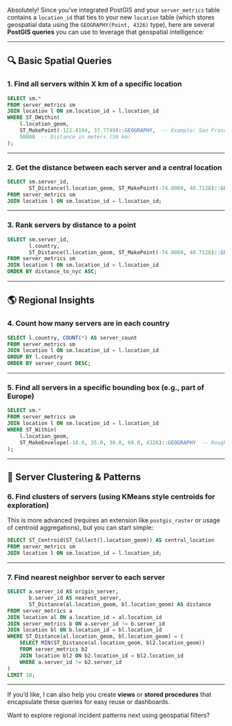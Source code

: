 Absolutely! Since you’ve integrated PostGIS and your `server_metrics` table contains a `location_id` that ties to your new `location` table (which stores geospatial data using the `GEOGRAPHY(Point, 4326)` type), here are several **PostGIS queries** you can use to leverage that geospatial intelligence:

---

## 🔍 Basic Spatial Queries

### 1. **Find all servers within X km of a specific location**
```sql
SELECT sm.*
FROM server_metrics sm
JOIN location l ON sm.location_id = l.location_id
WHERE ST_DWithin(
    l.location_geom,
    ST_MakePoint(-122.4194, 37.7749)::GEOGRAPHY,  -- Example: San Francisco coords
    50000  -- Distance in meters (50 km)
);
```

---

### 2. **Get the distance between each server and a central location**
```sql
SELECT sm.server_id, 
       ST_Distance(l.location_geom, ST_MakePoint(-74.0060, 40.7128)::GEOGRAPHY) AS distance_to_nyc
FROM server_metrics sm
JOIN location l ON sm.location_id = l.location_id;
```

---

### 3. **Rank servers by distance to a point**
```sql
SELECT sm.server_id, 
       l.country,
       ST_Distance(l.location_geom, ST_MakePoint(-74.0060, 40.7128)::GEOGRAPHY) AS distance_to_nyc
FROM server_metrics sm
JOIN location l ON sm.location_id = l.location_id
ORDER BY distance_to_nyc ASC;
```

---

## 🌎 Regional Insights

### 4. **Count how many servers are in each country**
```sql
SELECT l.country, COUNT(*) AS server_count
FROM server_metrics sm
JOIN location l ON sm.location_id = l.location_id
GROUP BY l.country
ORDER BY server_count DESC;
```

---

### 5. **Find all servers in a specific bounding box (e.g., part of Europe)**
```sql
SELECT sm.*
FROM server_metrics sm
JOIN location l ON sm.location_id = l.location_id
WHERE ST_Within(
    l.location_geom,
    ST_MakeEnvelope(-10.0, 35.0, 30.0, 60.0, 4326)::GEOGRAPHY  -- Rough bounding box over Europe
);
```

---

## 🧭 Server Clustering & Patterns

### 6. **Find clusters of servers (using KMeans style centroids for exploration)**
This is more advanced (requires an extension like `postgis_raster` or usage of centroid aggregations), but you can start simple:
```sql
SELECT ST_Centroid(ST_Collect(l.location_geom)) AS central_location
FROM server_metrics sm
JOIN location l ON sm.location_id = l.location_id;
```

---

### 7. **Find nearest neighbor server to each server**
```sql
SELECT a.server_id AS origin_server,
       b.server_id AS nearest_server,
       ST_Distance(al.location_geom, bl.location_geom) AS distance
FROM server_metrics a
JOIN location al ON a.location_id = al.location_id
JOIN server_metrics b ON a.server_id != b.server_id
JOIN location bl ON b.location_id = bl.location_id
WHERE ST_Distance(al.location_geom, bl.location_geom) = (
    SELECT MIN(ST_Distance(al.location_geom, bl2.location_geom))
    FROM server_metrics b2
    JOIN location bl2 ON b2.location_id = bl2.location_id
    WHERE a.server_id != b2.server_id
)
LIMIT 10;
```

---

If you’d like, I can also help you create **views** or **stored procedures** that encapsulate these queries for easy reuse or dashboards.

Want to explore regional incident patterns next using geospatial filters?
